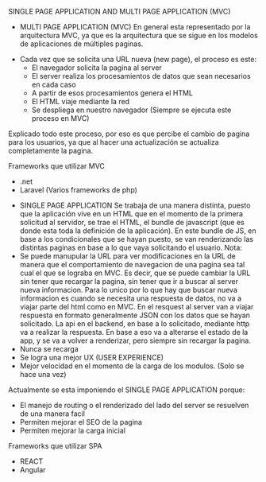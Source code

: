 SINGLE PAGE APPLICATION AND MULTI PAGE APPLICATION (MVC)

* MULTI PAGE APPLICATION (MVC)
En general esta representado por la arquitectura MVC, ya que es la arquitectura que se sigue en los modelos de aplicaciones de múltiples paginas.
- Cada vez que se solicita una URL nueva (new page), el proceso es este:
  + El navegador solicita la pagina al server
  + El server realiza los procesamientos de datos que sean necesarios en cada caso
  * A partir de esos procesamientos genera el HTML
  * El HTML viaje mediante la red
  * Se despliega en nuestro navegador
(Siempre se ejecuta este proceso en MVC)

Explicado todo este proceso, por eso es que percibe el cambio de pagina para los usuarios, ya que al hacer una actualización se actualiza completamente la pagina.

Frameworks que utilizar MVC
  - .net
  - Laravel (Varios frameworks de php)


* SINGLE PAGE APPLICATION
Se trabaja de una manera distinta, puesto que la aplicación vive en un HTML que en el momento de la primera solicitud al servidor, se trae el HTML, el bundle de javascript (que es donde esta toda la definición de la aplicación). En este bundle de JS, en base a los condicionales que se hayan puesto, se van renderizando las distintas paginas en base a lo que vaya solicitando el usuario.
Nota:
* Se puede manupular la URL para ver modificaciones en la URL de manera que el comportamiento de navegacion de una pagina sea tal cual el que se lograba en MVC. Es decir, que se puede cambiar la URL sin tener que recargar la pagina, sin tener que ir a buscar al server nueva informacion. Para lo unico por lo que hay que buscar nueva informacion es cuando se necesita una respuesta de datos, no va a viajar parte del html como en MVC. En el resquest al server van a viajar respuesta en formato generalmente JSON con los datos que se hayan solicitado.
La api en el backend, en base a lo solicitado, mediante http va a realizar la respuesta. En base a eso va a alterarse el estado de la app, y se va a volver a renderizar, pero siempre sin recargar la pagina.
* Nunca se recarga
* Se logra una mejor UX (USER EXPERIENCE)
* Mejor velocidad en el momento de la carga de los modulos. (Solo se hace una vez)


Actualmente se esta imponiendo el SINGLE PAGE APPLICATION porque:
- El manejo de routing o el renderizado del lado del server se resuelven de una manera facil
- Permiten mejorar el SEO de la pagina
- Permiten mejorar la carga inicial

Frameworks que utilizar SPA
* REACT
* Angular
